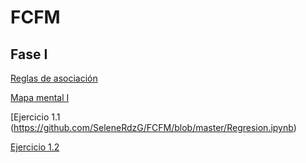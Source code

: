 # FCFM
## Fase I

[Reglas de asociación](https://github.com/SeleneRdzG/FCFM-Mineria-de-datos/blob/master/Reglas%20de%20asociaci%C3%B3n_012.pdf)

[Mapa mental I](https://github.com/SeleneRdzG/FCFM-Mineria-de-datos/blob/master/MapaMental_1_012.pdf)

[Ejercicio 1.1 (https://github.com/SeleneRdzG/FCFM/blob/master/Regresion.ipynb)

[Ejercicio 1.2](https://github.com/SeleneRdzG/FCFM/blob/master/A%20priori.ipynb)
